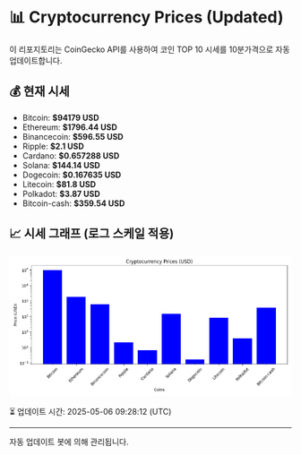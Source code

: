 
# 📊 Cryptocurrency Prices (Updated)

이 리포지토리는 CoinGecko API를 사용하여 코인 TOP 10 시세를 10분가격으로 자동 업데이트합니다.

## 💰 현재 시세
- Bitcoin: **$94179 USD**
- Ethereum: **$1796.44 USD**
- Binancecoin: **$596.55 USD**
- Ripple: **$2.1 USD**
- Cardano: **$0.657288 USD**
- Solana: **$144.14 USD**
- Dogecoin: **$0.167635 USD**
- Litecoin: **$81.8 USD**
- Polkadot: **$3.87 USD**
- Bitcoin-cash: **$359.54 USD**

## 📈 시세 그래프 (로그 스케일 적용)
![Crypto Prices](crypto_prices.png)

⏳ 업데이트 시간: 2025-05-06 09:28:12 (UTC)

---
자동 업데이트 봇에 의해 관리됩니다.
